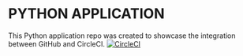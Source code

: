 # PYTHON APPLICATION
This Python application repo was created to showcase the integration between GitHub and CircleCI.
[![CircleCI](https://circleci.com/gh/alanherrera28/CircleCI.svg?style=svg)](https://circleci.com/gh/NdagiStanley/python_app)
